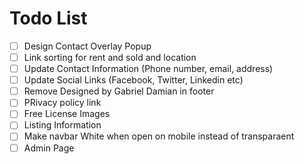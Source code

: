 # Todo List

- [ ] Design Contact Overlay Popup
- [ ] Link sorting for rent and sold and location
- [ ] Update Contact Information (Phone number, email, address)
- [ ] Update Social Links (Facebook, Twitter, Linkedin etc)
- [ ] Remove Designed by Gabriel Damian in footer
- [ ] PRivacy policy link
- [ ] Free License Images
- [ ] Listing Information
- [ ] Make navbar White when open on mobile instead of transparaent
- [ ] Admin Page
